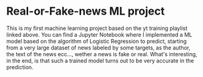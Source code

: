 # Real-or-Fake-news ML project
This is my first machine learning project based on the yt training playlist linked above. You can find a Jupyter Notebook where I implemented a ML model based on the algorithm of Logistic Regression to predict, starting from a very large dataset of news labeled by some targets, as the author, the text of the news ecc..., wether a news is fake or real. What's interesting, in the end, is that such a trained model turns out to be very accurate in the prediction.
